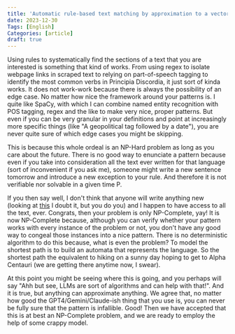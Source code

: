 ```yaml
---
title: 'Automatic rule-based text matching by approximation to a vector space'
date: 2023-12-30
Tags: [English]
Categories: [article]
draft: true
---
```


Using rules to systematically find the sections of a text that you are interested is something that kind of works.
From using regex to isolate webpage links in scraped text to relying on part-of-speech tagging to identify the most common verbs in Principia Discordia, it just sort of kinda works.
It does not work-work because there is always the possibility of an edge case. 
No matter how nice the framework around your patterns is. I quite like SpaCy, with which I can combine named entity recognition with POS tagging, regex and the like to make very nice, proper patterns.
But even if you can be very granular in your definitions and point at increasingly more specific things (like "A geopolitical tag followed by a date"), you are never quite sure of which edge cases you might be skipping.

This is because this whole ordeal is an NP-Hard problem as long as you care about the future. 
There is no good way to enunciate a pattern because even if you take into consideration all the text ever written for that language (sort of inconvenient if you ask me), someone might write a new sentence tomorrow and introduce a new exception to your rule.
And therefore it is not verifiable nor solvable in a given time P.

If you then say well, I don't think that anyone will write anything new (looking at [this](https://twitter.com/mattyoukhana_/status/1726017550260076889) I doubt it, but you do you) and I happen to have access to all the text, ever.
Congrats, then your problem is only NP-Complete, yay! It is now NP-Complete because, although you can verify whether your pattern works with every instance of the problem or not, you don't have any good way to congeal those instances into a nice pattern. 
There is no deterministic algorithm to do this because, what is even the problem? To model the shortest path is to build an automata that represents the language. 
So the shortest path the equivalent to hiking on a sunny day hoping to get to Alpha Centauri (we are getting there anytime now, I swear).

At this point you might be seeing where this is going, and you perhaps will say "Ahh but see, LLMs are sort of algorithms and can help with that!".
And it is true, but anything can approximate anything. We agree that, no matter how good the GPT4/Gemini/Claude-ish thing that you use is, you can never be fully sure that the pattern is infallible.
Good! Then we have accepted that this is at best an NP-Complete problem, and we are ready to employ the help of some crappy model.

